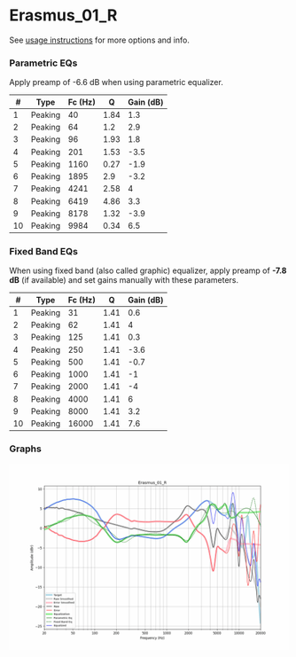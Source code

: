 # Erasmus_01_R
See [usage instructions](https://github.com/jaakkopasanen/AutoEq#usage) for more options and info.

### Parametric EQs
Apply preamp of -6.6 dB when using parametric equalizer.

|   # | Type    |   Fc (Hz) |    Q |   Gain (dB) |
|-----|---------|-----------|------|-------------|
|   1 | Peaking |        40 | 1.84 |         1.3 |
|   2 | Peaking |        64 | 1.2  |         2.9 |
|   3 | Peaking |        96 | 1.93 |         1.8 |
|   4 | Peaking |       201 | 1.53 |        -3.5 |
|   5 | Peaking |      1160 | 0.27 |        -1.9 |
|   6 | Peaking |      1895 | 2.9  |        -3.2 |
|   7 | Peaking |      4241 | 2.58 |         4   |
|   8 | Peaking |      6419 | 4.86 |         3.3 |
|   9 | Peaking |      8178 | 1.32 |        -3.9 |
|  10 | Peaking |      9984 | 0.34 |         6.5 |

### Fixed Band EQs
When using fixed band (also called graphic) equalizer, apply preamp of **-7.8 dB** (if available) and set gains manually with these parameters.

|   # | Type    |   Fc (Hz) |    Q |   Gain (dB) |
|-----|---------|-----------|------|-------------|
|   1 | Peaking |        31 | 1.41 |         0.6 |
|   2 | Peaking |        62 | 1.41 |         4   |
|   3 | Peaking |       125 | 1.41 |         0.3 |
|   4 | Peaking |       250 | 1.41 |        -3.6 |
|   5 | Peaking |       500 | 1.41 |        -0.7 |
|   6 | Peaking |      1000 | 1.41 |        -1   |
|   7 | Peaking |      2000 | 1.41 |        -4   |
|   8 | Peaking |      4000 | 1.41 |         6   |
|   9 | Peaking |      8000 | 1.41 |         3.2 |
|  10 | Peaking |     16000 | 1.41 |         7.6 |

### Graphs
![](./Erasmus_01_R.png)
